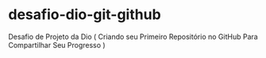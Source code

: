 # desafio-dio-git-github
Desafio de Projeto da Dio ( Criando seu Primeiro Repositório no GitHub Para Compartilhar Seu Progresso )
